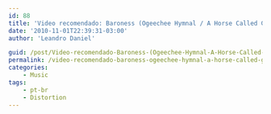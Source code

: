 ```yaml
---
id: 88
title: 'Video recomendado: Baroness (Ogeechee Hymnal / A Horse Called Golgotha)'
date: '2010-11-01T22:39:31-03:00'
author: 'Leandro Daniel'

guid: /post/Video-recomendado-Baroness-(Ogeechee-Hymnal-A-Horse-Called-Golgotha).aspx
permalink: /video-recomendado-baroness-ogeechee-hymnal-a-horse-called-golgotha/
categories:
    - Music
tags:
    - pt-br
    - Distortion
---
```


<object height="405" width="640"><param name="movie" value="http://www.youtube.com/v/j7LIuLUgua8&hl=pt-br&fs=1&color1=0x2b405b&color2=0x6b8ab6&border=1"></param><param name="allowFullScreen" value="true"></param><param name="allowscriptaccess" value="always"></param><embed allowfullscreen="true" allowscriptaccess="always" height="405" src="http://www.youtube.com/v/fAMKGohfGDc&hl=pt-br&fs=1&color1=0x2b405b&color2=0x6b8ab6&border=1" type="application/x-shockwave-flash" width="640"></embed></object>
